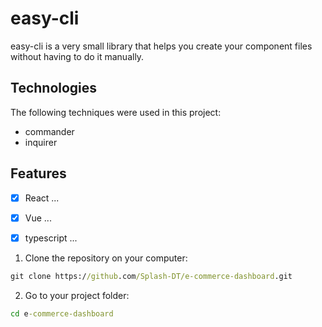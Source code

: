 # easy-cli

<!-- 2.Introduction -->

easy-cli is a very small library that helps you create your component files without having to do it manually.

<!-- 3.Technologies -->

## Technologies

The following techniques were used in this project:

- commander
- inquirer

## Features

- [x] React ...
- [x] Vue ...
- [x] typescript ...


1. Clone the repository on your computer:

```cmd
git clone https://github.com/Splash-DT/e-commerce-dashboard.git
```

2. Go to your project folder:

```cmd
cd e-commerce-dashboard
```
